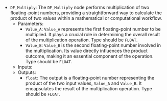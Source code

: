 - `DF_Multiply`: The `DF_Multiply` node performs multiplication of two floating-point numbers, providing a straightforward way to calculate the product of two values within a mathematical or computational workflow.
    - Parameters:
        - `Value_A`: `Value_A` represents the first floating-point number to be multiplied. It plays a crucial role in determining the overall result of the multiplication operation. Type should be `FLOAT`.
        - `Value_B`: `Value_B` is the second floating-point number involved in the multiplication. Its value directly influences the product outcome, making it an essential component of the operation. Type should be `FLOAT`.
    - Inputs:
    - Outputs:
        - `float`: The output is a floating-point number representing the product of the two input values, `Value_A` and `Value_B`. It encapsulates the result of the multiplication operation. Type should be `FLOAT`.
